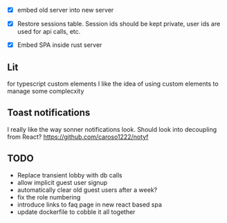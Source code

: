 - [x] embed old server into new server
- [x] Restore sessions table. Session ids should be kept private, user ids are used for api calls, etc. 
- [x] Embed SPA inside rust server


## Lit
for typescript custom elements
I like the idea of using custom elements to manage some complecxity

## Toast notifications
I really like the way sonner notifications look. Should look into decoupling from React? 
https://github.com/caroso1222/notyf

## TODO


- Replace transient lobby with db calls
- allow implicit guest user signup
- automatically clear old guest users after a week?
- fix the role numbering
- introduce links to faq page in new react based spa
- update dockerfile to cobble it all together
